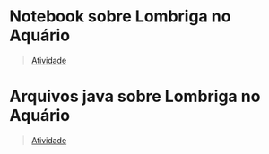 # Notebook sobre Lombriga no Aquário

> [Atividade](https://github.com/jebs-hub/MC322/blob/82c5888b85e93674cc7475e04d7d251cc26e2cb3/Lab03/notebook/lab-lombriga-ra173931.ipynb)

# Arquivos java sobre Lombriga no Aquário

> [Atividade](https://github.com/jebs-hub/MC322/tree/main/Lab03/src/mc322/lab03)
